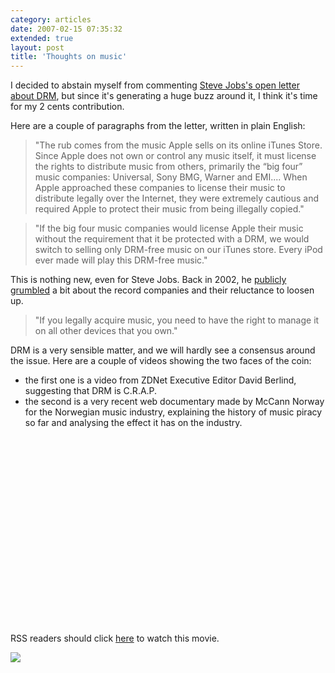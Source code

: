 ```yaml
---
category: articles
date: 2007-02-15 07:35:32
extended: true
layout: post
title: 'Thoughts on music'
---
```


<p>I decided to abstain myself from commenting <a href="http://www.apple.com/hotnews/thoughtsonmusic/">Steve Jobs's open letter about DRM</a>, but since it's generating a huge buzz around it, I think it's time for my 2 cents contribution.</p>

<!--more-->
<p>Here are a couple of paragraphs from the letter, written in plain English:</p>

<blockquote>"The rub comes from the music Apple sells on its online iTunes Store. Since Apple does not own or control any music itself, it must license the rights to distribute music from others, primarily the “big four” music companies: Universal, Sony BMG, Warner and EMI.... When Apple approached these companies to license their music to distribute legally over the Internet, they were extremely cautious and required Apple to protect their music from being illegally copied."</blockquote>

<blockquote>"If the big four music companies would license Apple their music without the requirement that it be protected with a DRM, we would switch to selling only DRM-free music on our iTunes store. Every iPod ever made will play this DRM-free music."</blockquote>

<p>This is nothing new, even for Steve Jobs. Back in 2002, he <a href="http://www.macworld.com/news/2002/03/04/jobs/">publicly grumbled</a> a bit about the record companies and their reluctance to loosen up.</p>

<blockquote>"If you legally acquire music, you need to have the right to manage it on all other devices that you own."</blockquote>

<p>DRM is a very sensible matter, and we will hardly see a consensus around the issue. Here are a couple of videos showing the two faces of the coin:</p>

<ul>
  <li>the first one is a video from ZDNet Executive Editor David Berlind, suggesting that DRM is C.R.A.P.</li>
  <li>the second is a very recent web documentary made by McCann Norway for the Norwegian music industry, explaining the history of music piracy so far and analysing the effect it has on the industry.</li>
</ul>

<iframe title="Thoughts on music" width="480" height="300" data-src="//www.youtube.com/embed/YKI_w_VBoTQ" frameborder="0" allowfullscreen></iframe>

<p>RSS readers should click <a href="//joaobordalo.com/articles/2007/02/15/thoughts-on-music">here</a> to watch this movie.</p>

<p>
  <a href="http://interaktiv.mccann.no/eng/piracy/">
    <img src="https://cdn.joaobordalo.com/images/static/blog/music_piracy_norway.jpg">
  </a>
</p>
